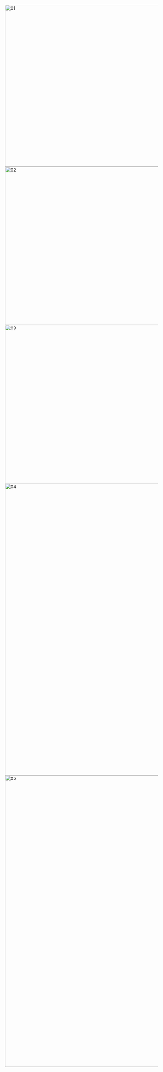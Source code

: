 <img width="532" alt="01" src="https://github.com/AbdulSalamGit/CRUD_Operation_In_PHP-wirh-database/assets/119283472/5bf50499-3ace-4b60-afdf-6fb1e448c50f"> 
<img width="521" alt="02" src="https://github.com/AbdulSalamGit/CRUD_Operation_In_PHP-wirh-database/assets/119283472/5f6a443e-dabf-4044-9322-1e99cbafa970"> 
<img width="523" alt="03" src="https://github.com/AbdulSalamGit/CRUD_Operation_In_PHP-wirh-database/assets/119283472/0d763134-7b20-4368-9ef4-535a67d7121f"> 
<img width="960" alt="04" src="https://github.com/AbdulSalamGit/CRUD_Operation_In_PHP-wirh-database/assets/119283472/fce0ebf8-b2b8-4b42-875b-84ec03670fbe"> 
<img width="960" alt="05" src="https://github.com/AbdulSalamGit/CRUD_Operation_In_PHP-wirh-database/assets/119283472/6e81498d-df79-45e9-90db-2f8e91fa6dc9">





